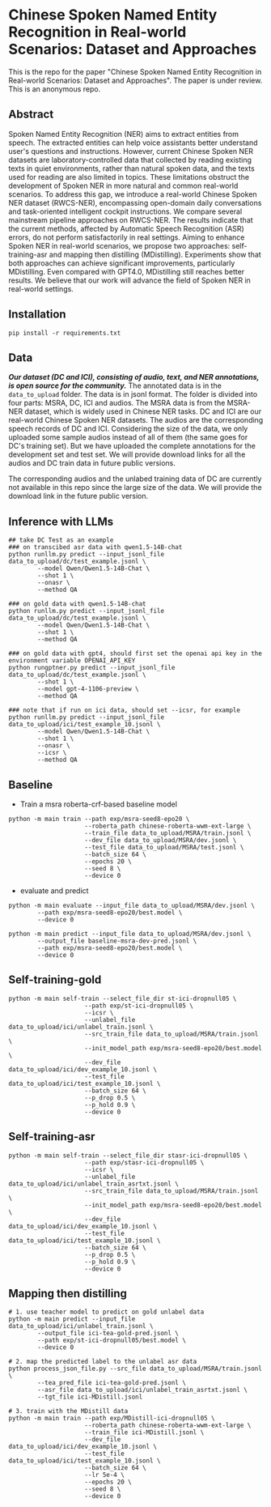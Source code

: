 # Chinese Spoken Named Entity Recognition in Real-world Scenarios: Dataset and Approaches
This is the repo for the paper "Chinese Spoken Named Entity Recognition in Real-world Scenarios: Dataset and Approaches". The paper is under review. This is an anonymous repo. 

## Abstract
Spoken Named Entity Recognition (NER) aims to extract entities from speech. 
The extracted entities can help voice assistants better understand user's questions and instructions.
However, current Chinese Spoken NER datasets are laboratory-controlled data that collected by reading existing texts in quiet environments, rather than natural spoken data, and the texts used for reading are also limited in topics. 
These limitations obstruct the development of Spoken NER in more natural and common real-world scenarios.
To address this gap, we introduce a 
real-world Chinese Spoken NER dataset (RWCS-NER), encompassing open-domain daily conversations and task-oriented intelligent cockpit instructions. 
We compare several mainstream pipeline approaches on RWCS-NER. The results indicate that the current methods, affected by Automatic Speech Recognition (ASR) errors, do not perform satisfactorily in real settings.
Aiming to enhance Spoken NER in real-world scenarios, we propose two approaches: self-training-asr and mapping then distilling (MDistilling).
Experiments show that both approaches can achieve significant improvements, particularly MDistilling.
Even compared with GPT4.0, MDistilling still reaches better results.
We believe that our work will advance the field of Spoken NER in real-world settings.

## Installation
```shell
pip install -r requirements.txt
```
## Data
***Our dataset (DC and ICI), consisting of audio, text, and NER annotations, is open source for the community.***
The annotated data is in the `data_to_upload` folder. The data is in jsonl format.
The folder is divided into four parts: MSRA, DC, ICI and audios.
The MSRA data is from the MSRA-NER dataset, which is widely used in Chinese NER tasks.
DC and ICI are our real-world Chinese Spoken NER datasets.
The audios are the corresponding speech records of DC and ICI.
Considering the size of the data, we only uploaded some sample audios instead of all of them (the same goes for DC's training set). 
But we have uploaded the complete annotations for the development set and test set.
We will provide download links for all the audios and DC train data in future public versions.


The corresponding audios and the unlabed training data of DC are currently not available in this repo since the large size of the data. 
We will provide the download link in the future public version.

## Inference with LLMs
```shell
## take DC Test as an example
### on transcibed asr data with qwen1.5-14B-chat
python runllm.py predict --input_jsonl_file data_to_upload/dc/test_example.jsonl \
        --model Qwen/Qwen1.5-14B-Chat \
        --shot 1 \
        --onasr \
        --method QA

### on gold data with qwen1.5-14B-chat
python runllm.py predict --input_jsonl_file data_to_upload/dc/test_example.jsonl \
        --model Qwen/Qwen1.5-14B-Chat \
        --shot 1 \
        --method QA

### on gold data with gpt4, should first set the openai api key in the environment variable OPENAI_API_KEY
python rungptner.py predict --input_jsonl_file data_to_upload/dc/test_example.jsonl \
        --shot 1 \
        --model gpt-4-1106-preview \
        --method QA 

### note that if run on ici data, should set --icsr, for example
python runllm.py predict --input_jsonl_file data_to_upload/ici/test_example_10.jsonl \
        --model Qwen/Qwen1.5-14B-Chat \
        --shot 1 \
        --onasr \
        --icsr \
        --method QA
```

## Baseline
* Train a msra roberta-crf-based baseline model
```shell
python -m main train --path exp/msra-seed8-epo20 \
                     --roberta_path chinese-roberta-wwm-ext-large \
                     --train_file data_to_upload/MSRA/train.jsonl \
                     --dev_file data_to_upload/MSRA/dev.jsonl \
                     --test_file data_to_upload/MSRA/test.jsonl \
                     --batch_size 64 \
                     --epochs 20 \
                     --seed 8 \
                     --device 0
```
* evaluate and predict
```shell
python -m main evaluate --input_file data_to_upload/MSRA/dev.jsonl \
        --path exp/msra-seed8-epo20/best.model \
        --device 0

python -m main predict --input_file data_to_upload/MSRA/dev.jsonl \
        --output_file baseline-msra-dev-pred.jsonl \
        --path exp/msra-seed8-epo20/best.model \
        --device 0
```

## Self-training-gold
```shell
python -m main self-train --select_file_dir st-ici-dropnull05 \
                     --path exp/st-ici-dropnull05 \
                     --icsr \
                     --unlabel_file data_to_upload/ici/unlabel_train.jsonl \
                     --src_train_file data_to_upload/MSRA/train.jsonl \
                     --init_model_path exp/msra-seed8-epo20/best.model \
                     --dev_file data_to_upload/ici/dev_example_10.jsonl \
                     --test_file data_to_upload/ici/test_example_10.jsonl \
                     --batch_size 64 \
                     --p_drop 0.5 \
                     --p_hold 0.9 \
                     --device 0
```

## Self-training-asr
```shell
python -m main self-train --select_file_dir stasr-ici-dropnull05 \
                     --path exp/stasr-ici-dropnull05 \
                     --icsr \
                     --unlabel_file data_to_upload/ici/unlabel_train_asrtxt.jsonl \
                     --src_train_file data_to_upload/MSRA/train.jsonl \
                     --init_model_path exp/msra-seed8-epo20/best.model \
                     --dev_file data_to_upload/ici/dev_example_10.jsonl \
                     --test_file data_to_upload/ici/test_example_10.jsonl \
                     --batch_size 64 \
                     --p_drop 0.5 \
                     --p_hold 0.9 \
                     --device 0
```

## Mapping then distilling
```shell
# 1. use teacher model to predict on gold unlabel data
python -m main predict --input_file data_to_upload/ici/unlabel_train.jsonl \
        --output_file ici-tea-gold-pred.jsonl \
        --path exp/st-ici-dropnull05/best.model \
        --device 0

# 2. map the predicted label to the unlabel asr data
python process_json_file.py --src_file data_to_upload/MSRA/train.jsonl \
        --tea_pred_file ici-tea-gold-pred.jsonl \
        --asr_file data_to_upload/ici/unlabel_train_asrtxt.jsonl \
        --tgt_file ici-MDistill.jsonl

# 3. train with the MDistill data
python -m main train --path exp/MDistill-ici-dropnull05 \
                     --roberta_path chinese-roberta-wwm-ext-large \
                     --train_file ici-MDistill.jsonl \
                     --dev_file data_to_upload/ici/dev_example_10.jsonl \
                     --test_file data_to_upload/ici/test_example_10.jsonl \
                     --batch_size 64 \
                     --lr 5e-4 \
                     --epochs 20 \
                     --seed 8 \
                     --device 0

```
